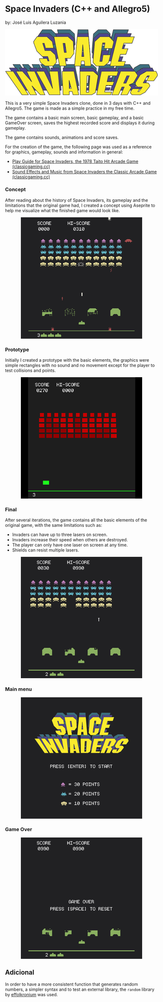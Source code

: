 # Space Invaders (C++ and Allegro5)

by: José Luis Aguilera Luzania

<p align="center">
  <img src="https://github.com/JoseLuis-AL/Cpp-Allegro5-Space-Invaders/blob/main/ReadmeResources/Logo.png?raw=true" alt="Logo"/>
</p>


This is a very simple Space Invaders clone, done in 3 days with C++ and Allegro5. The game is made as a simple practice in my free time.

The game contains a basic main screen, basic gameplay, and a basic GameOver screen, saves the highest recorded score and displays it during gameplay.

The game contains sounds, animations and score saves.

For the creation of the game, the following page was used as a reference for graphics, gameplay, sounds and information in general:

- [Play Guide for Space Invaders, the 1978 Taito Hit Arcade Game (classicgaming.cc)](http://www.classicgaming.cc/classics/space-invaders/play-guide)
- [Sound Effects and Music from Space Invaders the Classic Arcade Game (classicgaming.cc)](http://www.classicgaming.cc/classics/space-invaders/sounds)

### Concept
After reading about the history of Space Invaders, its gameplay and the limitations that the original game had, I created a concept using Aseprite to help me visualize what the finished game would look like.

<p align="center">
  <img src="https://github.com/JoseLuis-AL/Cpp-Allegro5-Space-Invaders/blob/main/ReadmeResources/Concept.png?raw=true" width=400 height=400 alt="Logo"/>
</p>



### Prototype  
Initially I created a prototype with the basic elements, the graphics were simple rectangles with no sound and no movement except for the player to test collisions and points.


<p align="center">
  <img src="https://github.com/JoseLuis-AL/Cpp-Allegro5-Space-Invaders/blob/main/ReadmeResources/Prototype.png?raw=true" width=400 height=400 alt="Logo"/>
</p>



### Final
After several iterations, the game contains all the basic elements of the original game, with the same limitations such as:
- Invaders can have up to three lasers on screen.
- Invaders increase their speed when others are destroyed.
- The player can only have one laser on screen at any time.
- Shields can resist multiple lasers.

<p align="center">
  <img src="https://github.com/JoseLuis-AL/Cpp-Allegro5-Space-Invaders/blob/main/ReadmeResources/Final.png?raw=true" width=400 height=400 alt="Logo"/>
</p>



### Main menu

<p align="center">
  <img src="https://github.com/JoseLuis-AL/Cpp-Allegro5-Space-Invaders/blob/main/ReadmeResources/MainMenu.png?raw=true" width=400 height=400 alt="Logo"/>
</p>



### Game Over

<p align="center">
  <img src="https://github.com/JoseLuis-AL/Cpp-Allegro5-Space-Invaders/blob/main/ReadmeResources/GameOver.png?raw=true" width=400 height=400 alt="Logo"/>
</p>



## Adicional
In order to have a more consistent function that generates random numbers, a simpler syntax and to test an external library, the `random` library by [effolkronium](https://github.com/effolkronium) was used.
